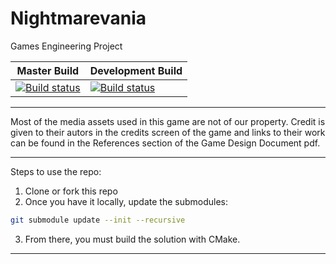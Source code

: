 # Nightmarevania
Games Engineering Project

| Master Build | Development Build |
| ------------- | ------------- |
|[![Build status](https://ci.appveyor.com/api/projects/status/ilgln0d1q6qm497w/branch/master?svg=true)](https://ci.appveyor.com/project/MarcosGaming/nightmarevania/branch/master) | [![Build status](https://ci.appveyor.com/api/projects/status/ilgln0d1q6qm497w/branch/development?svg=true)](https://ci.appveyor.com/project/MarcosGaming/nightmarevania/branch/development)

---

Most of the media assets used in this game are not of our property. 
Credit is given to their autors in the credits screen of the game and links to their work can be found in the References section of the Game Design Document pdf.

---

Steps to use the repo:

1. Clone or fork this repo
0. Once you have it locally, update the submodules:

```bash 
git submodule update --init --recursive
```

3. From there, you must build the solution with CMake.

---
